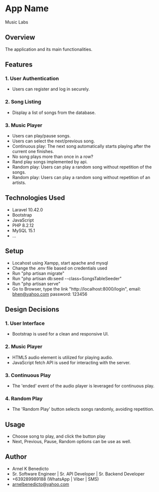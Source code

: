 # App Name
Music Labs

## Overview

The application and its main functionalities.

## Features

### 1. User Authentication

- Users can register and log in securely.

### 2. Song Listing

- Display a list of songs from the database.

### 3. Music Player

- Users can play/pause songs.
- Users can select the next/previous song.
- Continuous play: The next song automatically starts playing after the current one finishes.
- No song plays more than once in a row?
- Rand play songs implemented by api.
- Random play: Users can play a random song without repetition of the songs.
- Random play: Users can play a random song without repetition of an artists.

## Technologies Used

- Laravel 10.42.0
- Bootstrap
- JavaScript
- PHP 8.2.12
- MySQL 15.1
- ...

## Setup
- Locahost using Xampp, start apache and mysql
- Change the .env file based on credentials used
- Run "php artisan migrate"
- Run  "php artisan db:seed --class=SongsTableSeeder" 
- Run "php artisan serve"
- Go to Browser, type the link "http://localhost:8000/login", 
    email: bhen@yahoo.com 
    password: 123456

## Design Decisions

### 1. User Interface

- Bootstrap is used for a clean and responsive UI.

### 2. Music Player

- HTML5 audio element is utilized for playing audio.
- JavaScript fetch API is used for interacting with the server.

### 3. Continuous Play

- The 'ended' event of the audio player is leveraged for continuous play.

### 4. Random Play

- The 'Random Play' button selects songs randomly, avoiding repetition.

## Usage

- Choose song to play, and click the button play
- Next, Previous, Pause, Random options can be use as well.

## Author
- Arnel K Benedicto
- Sr. Software Engineer | Sr. API Developer | Sr. Backend Developer
- +639289989188 (WhatsApp | Viber | SMS)
- arnelbenedicto@yahoo.com
